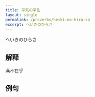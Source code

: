 ```yaml
---
title: 平気の平佐
layout: single
permalink: /proverbs/heiki-no-hira-sa
excerpt: へいきのひらさ
---
```


へいきのひらさ

## 解释

满不在乎

## 例句

